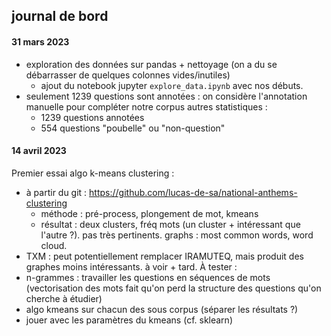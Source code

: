 ## journal de bord
#### 31 mars 2023
- exploration des données sur pandas + nettoyage (on a du se débarrasser de quelques colonnes vides/inutiles)
    - ajout du notebook jupyter `explore_data.ipynb` avec nos débuts.
- seulement 1239 questions sont annotées : on considère l'annotation manuelle pour compléter notre corpus
    autres statistiques : 
    - 1239 questions annotées
    - 554 questions "poubelle" ou "non-question"
    
#### 14 avril 2023
Premier essai algo k-means clustering :
- à partir du git : https://github.com/lucas-de-sa/national-anthems-clustering
	- méthode : pré-process, plongement de mot, kmeans
	- résultat : deux clusters, fréq mots (un cluster + intéressant que l'autre ?). pas très pertinents. graphs : most common words, word cloud.
- TXM : peut potentiellement remplacer IRAMUTEQ, mais produit des graphes moins intéressants. à voir + tard.
À tester : 
- n-grammes : travailler les questions en séquences de mots (vectorisation des mots fait qu'on perd la structure des questions qu'on cherche à étudier)
- algo kmeans sur chacun des sous corpus (séparer les résultats ?)
- jouer avec les paramètres du kmeans (cf. sklearn)
